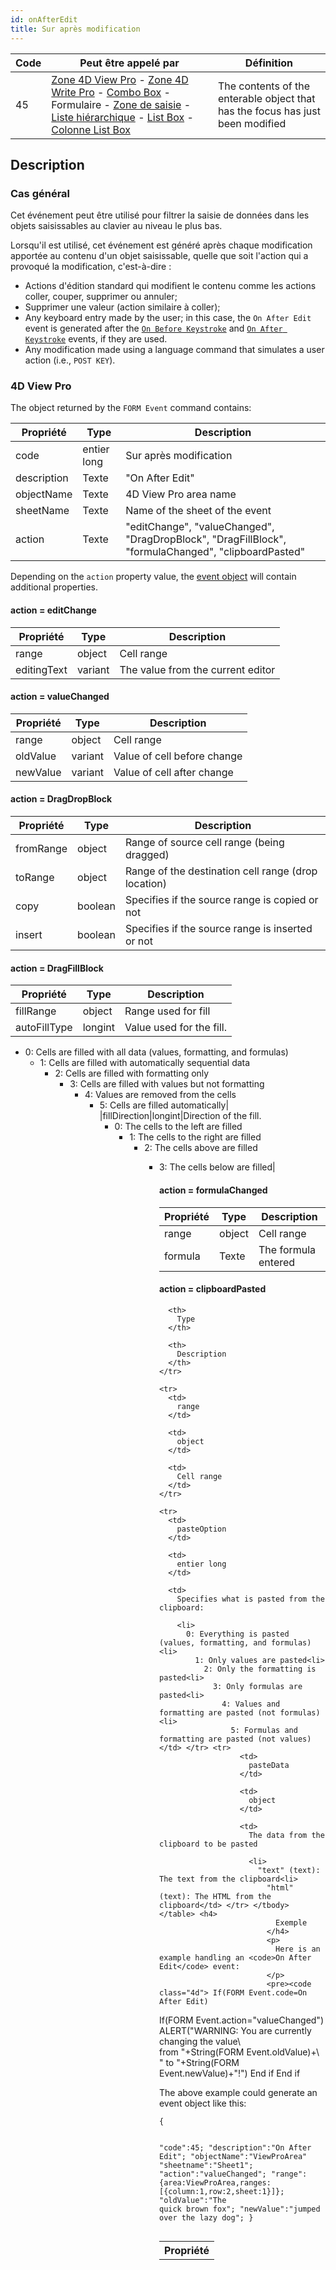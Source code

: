```yaml
---
id: onAfterEdit
title: Sur après modification
---
```


| Code | Peut être appelé par                                                                                                                                                                                                                                                                                                                                                                                   | Définition                                                                     |
| ---- | ------------------------------------------------------------------------------------------------------------------------------------------------------------------------------------------------------------------------------------------------------------------------------------------------------------------------------------------------------------------------------------------------------ | ------------------------------------------------------------------------------ |
| 45   | [Zone 4D View Pro](FormObjects/viewProArea_overview) - [Zone 4D Write Pro](FormObjects/writeProArea_overview) - [Combo Box](FormObjects/comboBox_overview.md) - Formulaire - [Zone de saisie](FormObjects/input_overview.md) - [Liste hiérarchique](FormObjects/list_overview.md) - [List Box](FormObjects/listbox_overview.md) - [Colonne List Box](FormObjects/listbox_overview.md#list-box-columns) | The contents of the enterable object that has the focus has just been modified |


## Description

### Cas général

Cet événement peut être utilisé pour filtrer la saisie de données dans les objets saisissables au clavier au niveau le plus bas.

Lorsqu'il est utilisé, cet événement est généré après chaque modification apportée au contenu d'un objet saisissable, quelle que soit l'action qui a provoqué la modification, c'est-à-dire :

- Actions d'édition standard qui modifient le contenu comme les actions coller, couper, supprimer ou annuler;
- Supprimer une valeur (action similaire à coller);
- Any keyboard entry made by the user; in this case, the `On After Edit` event is generated after the [`On Before Keystroke`](onBeforeKeystroke.md) and [`On After Keystroke`](onAfterKeystroke.md) events, if they are used.
- Any modification made using a language command that simulates a user action (i.e., `POST KEY`).

### 4D View Pro

The object returned by the `FORM Event` command contains:

| Propriété   | Type        | Description                                                                                         |
| ----------- | ----------- | --------------------------------------------------------------------------------------------------- |
| code        | entier long | Sur après modification                                                                              |
| description | Texte       | "On After Edit"                                                                                     |
| objectName  | Texte       | 4D View Pro area name                                                                               |
| sheetName   | Texte       | Name of the sheet of the event                                                                      |
| action      | Texte       | "editChange", "valueChanged", "DragDropBlock", "DragFillBlock", "formulaChanged", "clipboardPasted" |


Depending on the `action` property value, the [event object](overview.md#event-object) will contain additional properties.

#### action = editChange

| Propriété   | Type    | Description                       |
| ----------- | ------- | --------------------------------- |
| range       | object  | Cell range                        |
| editingText | variant | The value from the current editor |


#### action = valueChanged

| Propriété | Type    | Description                 |
| --------- | ------- | --------------------------- |
| range     | object  | Cell range                  |
| oldValue  | variant | Value of cell before change |
| newValue  | variant | Value of cell after change  |


#### action = DragDropBlock

| Propriété | Type    | Description                                         |
| --------- | ------- | --------------------------------------------------- |
| fromRange | object  | Range of source cell range (being dragged)          |
| toRange   | object  | Range of the destination cell range (drop location) |
| copy      | boolean | Specifies if the source range is copied or not      |
| insert    | boolean | Specifies if the source range is inserted or not    |


#### action = DragFillBlock

| Propriété | Type   | Description         |
| --------- | ------ | ------------------- |
| fillRange | object | Range used for fill |
 autoFillType|longint|Value used for the fill.

- 0: Cells are filled with all data (values, formatting, and formulas)
    - 1: Cells are filled with automatically sequential data
        - 2: Cells are filled with formatting only
            - 3: Cells are filled with values but not formatting
                - 4: Values are removed from the cells
                    - 5: Cells are filled automatically| |fillDirection|longint|Direction of the fill.
                        - 0: The cells to the left are filled
                            - 1: The cells to the right are filled
                                - 2: The cells above are filled
                                    - 3: The cells below are filled| 
                                        #### action = formulaChanged
                                        
                                        | Propriété | Type   | Description         |
                                        | --------- | ------ | ------------------- |
                                        | range     | object | Cell range          |
                                        | formula   | Texte  | The formula entered |

                                        
                                        #### action = clipboardPasted
                                        
                                        <table>
                                          <tr>
                                            <th>
                                              Propriété
                                            </th>
                                            
                                            <th>
                                              Type
                                            </th>
                                            
                                            <th>
                                              Description
                                            </th>
                                          </tr>
                                          
                                          <tr>
                                            <td>
                                              range
                                            </td>
                                            
                                            <td>
                                              object
                                            </td>
                                            
                                            <td>
                                              Cell range
                                            </td>
                                          </tr>
                                          
                                          <tr>
                                            <td>
                                              pasteOption
                                            </td>
                                            
                                            <td>
                                              entier long
                                            </td>
                                            
                                            <td>
                                              Specifies what is pasted from the clipboard:
                                              
                                              <li>
                                                0: Everything is pasted (values, formatting, and formulas)<li>
                                                  1: Only values are pasted<li>
                                                    2: Only the formatting is pasted<li>
                                                      3: Only formulas are pasted<li>
                                                        4: Values and formatting are pasted (not formulas)<li>
                                                          5: Formulas and formatting are pasted (not values)</td> </tr> <tr>
                                                            <td>
                                                              pasteData
                                                            </td>
                                                            
                                                            <td>
                                                              object
                                                            </td>
                                                            
                                                            <td>
                                                              The data from the clipboard to be pasted
                                                              
                                                              <li>
                                                                "text" (text): The text from the clipboard<li>
                                                                  "html" (text): The HTML from the clipboard</td> </tr> </tbody> </table> <h4>
                                                                    Exemple
                                                                  </h4>
                                                                  <p>
                                                                    Here is an example handling an <code>On After Edit</code> event:
                                                                  </p>
                                                                  <pre><code class="4d"> If(FORM Event.code=On After Edit)
    If(FORM Event.action="valueChanged")
       ALERT("WARNING: You are currently changing the value\  
       from "+String(FORM Event.oldValue)+\  
       " to "+String(FORM Event.newValue)+"!")
    End if
 End if
</code></pre>
                                                                  <p>
                                                                    The above example could generate an event object like this:
                                                                  </p>
                                                                  <pre><code>{

"code":45;
"description":"On After Edit";
"objectName":"ViewProArea"
"sheetname":"Sheet1";
"action":"valueChanged";
"range": {area:ViewProArea,ranges:[{column:1,row:2,sheet:1}]};
"oldValue":"The quick brown fox";
"newValue":"jumped over the lazy dog";
}
</code></pre>